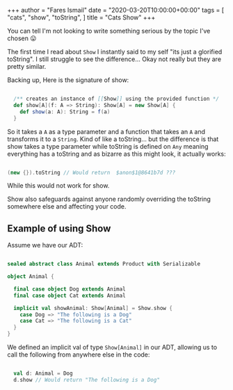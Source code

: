 +++
author = "Fares Ismail"
date = "2020-03-20T10:00:00+00:00"
tags = [
    "cats",
    "show",
    "toString",
]
title = "Cats Show"
+++

You can tell I'm not looking to write something serious by the topic I've chosen 😛

The first time I read about ``Show`` I instantly said to my self "its just a glorified toString". I still struggle to see the difference... Okay not really but they are pretty similar.

Backing up, Here is the signature of show:

```scala

  /** creates an instance of [[Show]] using the provided function */
  def show[A](f: A => String): Show[A] = new Show[A] {
    def show(a: A): String = f(a)
  }

```

So it takes a ``A`` as a type parameter and a function that takes an ``A`` and transforms it to a ``String``. Kind of like a toString... but the difference is that show takes a type parameter while toString is defined on ``Any`` meaning everything has a toString and as bizarre as this might look, it actually works:

```scala

(new {}).toString // Would return  $anon$1@8641b7d ???

```

While this would not work for show.

Show also safeguards against anyone randomly overriding the toString somewhere else and affecting your code.

## Example of using Show

Assume we have our ADT:

```scala

sealed abstract class Animal extends Product with Serializable

object Animal {

  final case object Dog extends Animal
  final case object Cat extends Animal

  implicit val showAnimal: Show[Animal] = Show.show {
    case Dog => "The following is a Dog"
    case Cat => "The following is a Cat"
  }
}

```

We defined an implicit val of type ``Show[Animal]`` in our ADT, allowing us to call the following from anywhere else in the code:

```scala

  val d: Animal = Dog
  d.show // Would return "The following is a Dog"

```
